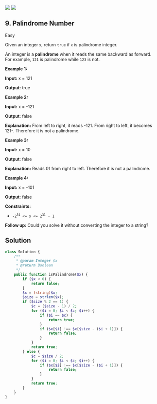 [![](https://img.shields.io/github/stars/javadev/LeetCode-in-All?label=Stars&style=flat-square)](https://github.com/javadev/LeetCode-in-All)
[![](https://img.shields.io/github/forks/javadev/LeetCode-in-All?label=Fork%20me%20on%20GitHub%20&style=flat-square)](https://github.com/javadev/LeetCode-in-All/fork)

## 9\. Palindrome Number

Easy

Given an integer `x`, return `true` if `x` is palindrome integer.

An integer is a **palindrome** when it reads the same backward as forward. For example, `121` is palindrome while `123` is not.

**Example 1:**

**Input:** x = 121

**Output:** true 

**Example 2:**

**Input:** x = -121

**Output:** false

**Explanation:** From left to right, it reads -121. From right to left, it becomes 121-. Therefore it is not a palindrome. 

**Example 3:**

**Input:** x = 10

**Output:** false

**Explanation:** Reads 01 from right to left. Therefore it is not a palindrome. 

**Example 4:**

**Input:** x = -101

**Output:** false 

**Constraints:**

*   <code>-2<sup>31</sup> <= x <= 2<sup>31</sup> - 1</code>

**Follow up:** Could you solve it without converting the integer to a string?

## Solution

```php
class Solution {
    /**
     * @param Integer $x
     * @return Boolean
     */
    public function isPalindrome($x) {
        if ($x < 0) {
            return false;
        }
        $x = (string)$x;
        $size = strlen($x);
        if ($size % 2 == 1) {
            $c = ($size - 1) / 2;
            for ($i = 0; $i < $c; $i++) {
                if ($i == $c) {
                    return true;
                }
                if ($x[$i] !== $x[$size - ($i + 1)]) {
                    return false;
                }
            }
            return true;
        } else {
            $c = $size / 2;
            for ($i = 0; $i < $c; $i++) {
                if ($x[$i] !== $x[$size - ($i + 1)]) {
                    return false;
                }
            }
            return true;
        }
    }
}
```
